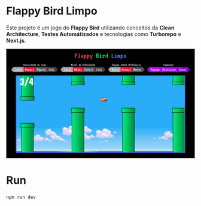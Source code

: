 # Flappy Bird Limpo

Este projeto é um jogo do <b>Flappy Bird</b> utilizando conceitos da <b>Clean Architecture</b>, <b>Testes Automátizados</b> e tecnologias como <b>Turborepo</b> e <b>Next.js</b>.

<div align="center">
  <img src="https://raw.githubusercontent.com/Willian-Brito/Flappy-Bird-Clean/main/print.png" alt="Print do Jogo Flappy Bird" />
</div>

# Run
```sh
npm run dev
```
